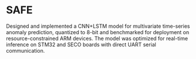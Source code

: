 # SAFE
Designed and implemented a CNN+LSTM model for multivariate time-series anomaly prediction, quantized to 8-bit and benchmarked for deployment on resource-constrained ARM devices. The model was optimized for real-time inference on STM32 and SECO boards with direct UART serial communication. 
